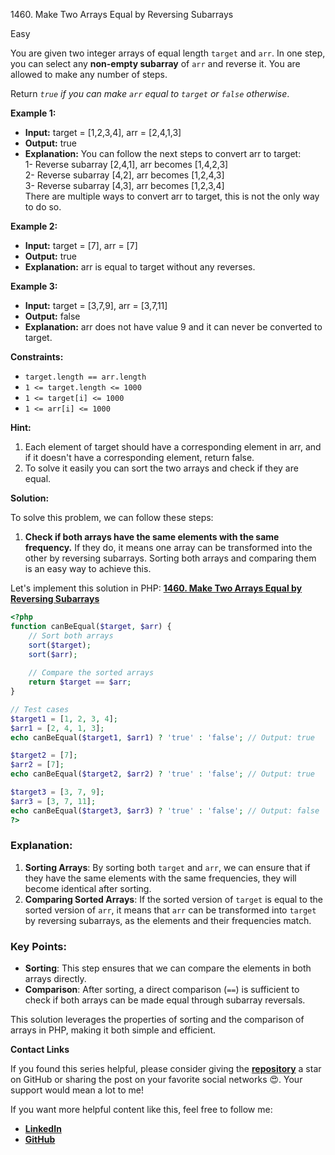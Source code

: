 1460\. Make Two Arrays Equal by Reversing Subarrays

Easy

You are given two integer arrays of equal length `target` and `arr`. In one step, you can select any **non-empty subarray** of `arr` and reverse it. You are allowed to make any number of steps.

Return _`true` if you can make `arr` equal to `target` or `false` otherwise_.

**Example 1:**

- **Input:** target = [1,2,3,4], arr = [2,4,1,3]
- **Output:** true
- **Explanation:** You can follow the next steps to convert arr to target:\
  1- Reverse subarray [2,4,1], arr becomes [1,4,2,3]\
  2- Reverse subarray [4,2], arr becomes [1,2,4,3]\
  3- Reverse subarray [4,3], arr becomes [1,2,3,4]\
  There are multiple ways to convert arr to target, this is not the only way to do so. 

**Example 2:**

- **Input:** target = [7], arr = [7]
- **Output:** true
- **Explanation:** arr is equal to target without any reverses.

**Example 3:**

- **Input:** target = [3,7,9], arr = [3,7,11]
- **Output:** false
- **Explanation:** arr does not have value 9 and it can never be converted to target.

**Constraints:**

- <code>target.length == arr.length</code>
- <code>1 <= target.length <= 1000</code>
- <code>1 <= target[i] <= 1000</code>
- <code>1 <= arr[i] <= 1000</code>

**Hint:**
1. Each element of target should have a corresponding element in arr, and if it doesn't have a corresponding element, return false.
2. To solve it easily you can sort the two arrays and check if they are equal.


**Solution:**


To solve this problem, we can follow these steps:

1. **Check if both arrays have the same elements with the same frequency.** If they do, it means one array can be transformed into the other by reversing subarrays. Sorting both arrays and comparing them is an easy way to achieve this.

Let's implement this solution in PHP: **[1460. Make Two Arrays Equal by Reversing Subarrays](https://github.com/mah-shamim/leet-code-in-php/tree/main/algorithms/001460-make-two-arrays-equal-by-reversing-subarrays/solution.php)**

```php
<?php
function canBeEqual($target, $arr) {
    // Sort both arrays
    sort($target);
    sort($arr);
    
    // Compare the sorted arrays
    return $target == $arr;
}

// Test cases
$target1 = [1, 2, 3, 4];
$arr1 = [2, 4, 1, 3];
echo canBeEqual($target1, $arr1) ? 'true' : 'false'; // Output: true

$target2 = [7];
$arr2 = [7];
echo canBeEqual($target2, $arr2) ? 'true' : 'false'; // Output: true

$target3 = [3, 7, 9];
$arr3 = [3, 7, 11];
echo canBeEqual($target3, $arr3) ? 'true' : 'false'; // Output: false
?>
```

### Explanation:

1. **Sorting Arrays**: By sorting both `target` and `arr`, we can ensure that if they have the same elements with the same frequencies, they will become identical after sorting.
2. **Comparing Sorted Arrays**: If the sorted version of `target` is equal to the sorted version of `arr`, it means that `arr` can be transformed into `target` by reversing subarrays, as the elements and their frequencies match.

### Key Points:
- **Sorting**: This step ensures that we can compare the elements in both arrays directly.
- **Comparison**: After sorting, a direct comparison (`==`) is sufficient to check if both arrays can be made equal through subarray reversals.

This solution leverages the properties of sorting and the comparison of arrays in PHP, making it both simple and efficient.

**Contact Links**

If you found this series helpful, please consider giving the **[repository](https://github.com/mah-shamim/leet-code-in-php)** a star on GitHub or sharing the post on your favorite social networks 😍. Your support would mean a lot to me!

If you want more helpful content like this, feel free to follow me:

- **[LinkedIn](https://www.linkedin.com/in/arifulhaque/)**
- **[GitHub](https://github.com/mah-shamim)**
